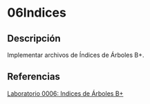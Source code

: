06Indices
===================

Descripción
-----------

Implementar archivos de Índices de Árboles B+.

Referencias
-----------

[Laboratorio 0006: Indices de Árboles B+][1]

[1]: http://hanconina.nubeuniversitaria.com/unsaac/desarrollo-de-base-de-datos-ii-2012-i/laboratorio/laboratorio9indicesdearbolesb "Laboratorio 0006: Indices de Árboles B+"
